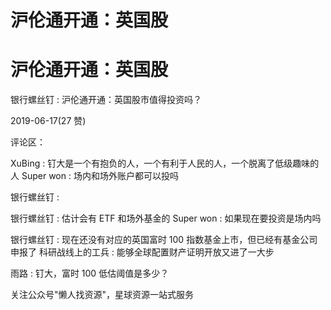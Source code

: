 # 沪伦通开通：英国股

# 沪伦通开通：英国股

银行螺丝钉 : 沪伦通开通：英国股市值得投资吗？

2019-06-17(27 赞)

评论区：

XuBing : 钉大是一个有抱负的人，一个有利于人民的人，一个脱离了低级趣味的人 Super won : 场内和场外账户都可以投吗

银行螺丝钉 :

银行螺丝钉 : 估计会有 ETF 和场外基金的 Super won : 如果现在要投资是场内吗

银行螺丝钉 : 现在还没有对应的英国富时 100 指数基金上市，但已经有基金公司申报了 科研战线上的工兵 : 能够全球配置财产证明开放又进了一大步

雨路 : 钉大，富时 100 低估阈值是多少？

关注公众号"懒人找资源"，星球资源一站式服务
